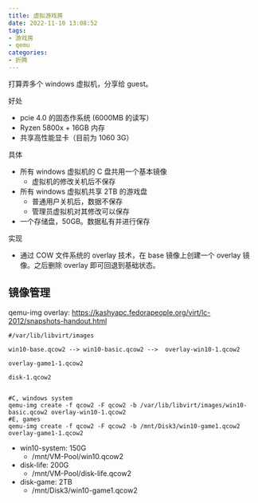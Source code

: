 ```yaml
---
title: 虚拟游戏房
date: 2022-11-10 13:08:52
tags:
- 游戏房
- qemu
categories:
- 折腾
---
```


打算弄多个 windows 虚拟机，分享给 guest。

好处
-   pcie 4.0 的固态作系统 (6000MB 的读写）
-   Ryzen 5800x + 16GB 内存
-   共享高性能显卡（目前为 1060 3G）

具体
-   所有 windows 虚拟机的 C 盘共用一个基本镜像
    -   虚拟机的修改关机后不保存
-   所有 windows 虚拟机共享 2TB 的游戏盘
    -   普通用户关机后，数据不保存
    -   管理员虚拟机对其修改可以保存
-   一个存储盘，50GB。数据私有并进行保存

实现
-   通过 COW 文件系统的 overlay 技术，在 base 镜像上创建一个 overlay 镜像。之后删除 overlay 即可回退到基础状态。

<!-- more -->

## 镜像管理

qemu-img overlay: https://kashyapc.fedorapeople.org/virt/lc-2012/snapshots-handout.html

```
#/var/lib/libvirt/images

win10-base.qcow2 --> win10-basic.qcow2 -->  overlay-win10-1.qcow2

overlay-game1-1.qcow2

disk-1.qcow2


#C, windows system
qemu-img create -f qcow2 -F qcow2 -b /var/lib/libvirt/images/win10-basic.qcow2 overlay-win10-1.qcow2
#E, games
qemu-img create -f qcow2 -F qcow2 -b /mnt/Disk3/win10-game1.qcow2 overlay-game1-1.qcow2
```


- win10-system: 150G
  - /mnt/VM-Pool/win10.qcow2
- disk-life: 200G
  - /mnt/VM-Pool/disk-life.qcow2
- disk-game: 2TB
  -  /mnt/Disk3/win10-game1.qcow2

```


```